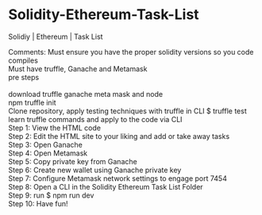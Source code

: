 # Solidity-Ethereum-Task-List
 Solidiy | Ethereum | Task List

Comments: Must ensure you have the proper solidity versions so you code compiles
<br>
Must have truffle, Ganache and Metamask
<br>
pre steps
<br>
<br>
download truffle ganache meta mask and node
<br>
npm truffle init
<br>
Clone repository, apply testing techniques with truffle in CLI $ truffle test
<br>
learn truffle commands and apply to the code via CLI
<br>
Step 1: View the HTML code 
<br>
Step 2: Edit the HTML site to your liking and add or take away tasks
<br>
Step 3: Open Ganache
<br>
Step 4: Open Metamask
<br>
Step 5: Copy private key from Ganache
<br>
Step 6: Create new wallet using Ganache private key
<br>
Step 7: Configure Metamask network settings to engage port 7454
<br>
Step 8: Open a CLI in the Solidity Ethereum Task List Folder
<br>
Step 9: run $ npm run dev
<br>
Step 10: Have fun!
